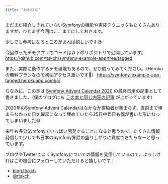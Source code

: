 ```yaml
---
title: "おわりに"
---
```


まだまだ紹介しきれていないSymfonyの機能や実装テクニックもたくさんありますが、ひとまず今回はここまでにしておきます。

少しでも参考になるところがあれば嬉しいです😌

今回作ったデモアプリのコードは以下のリポジトリで公開しています。
https://github.com/ttskch/symfony-example-app/tree/tagged

また、実際に動作するデモ環境もあるので、ぜひ触ってみてください。（Herokuの無料プランなので初回アクセス重いです🙏）
https://symfony-example-app-tagged.herokuapp.com/ja/

ちなみに、この本は [Symfony Advent Calendar 2020](https://qiita.com/advent-calendar/2020/symfony) の最終日用の記事として書きました。（僕のブログにも [この本と同じ内容の記事](https://zenn.dev/ttskch/articles/876149ba8a5183) が上がっています）

2020年のSymfony Advent Calendarはなかなか寄稿者が集まらず、直前まで埋まらなかった日を躍起になって埋めていたら25日中15日も僕が書いた形になってしまいました😅

来年も多分Symfonyでいっぱい開発することになると思うので、たくさん情報発信して少しでも日本のSymfony界隈の盛り上がりに貢献できたらなーと思っています。

ブログやTwitterでよくSymfonyについての情報を発信しているので、よろしければこの機会にフォローしていただけると嬉しいです！

* [blog.ttskch](https://zenn.dev/ttskch/articles/b838aab11f44fc)
* [@ttskch](https://twitter.com/ttskch)

